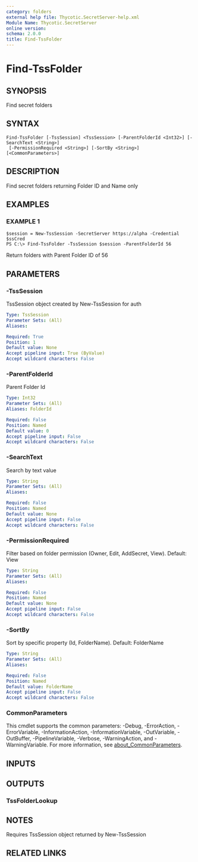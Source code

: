 ```yaml
---
category: folders
external help file: Thycotic.SecretServer-help.xml
Module Name: Thycotic.SecretServer
online version:
schema: 2.0.0
title: Find-TssFolder
---
```


# Find-TssFolder

## SYNOPSIS
Find secret folders

## SYNTAX

```
Find-TssFolder [-TssSession] <TssSession> [-ParentFolderId <Int32>] [-SearchText <String>]
 [-PermissionRequired <String>] [-SortBy <String>] [<CommonParameters>]
```

## DESCRIPTION
Find secret folders returning Folder ID and Name only

## EXAMPLES

### EXAMPLE 1
```
$session = New-TssSession -SecretServer https://alpha -Credential $ssCred
PS C:\> Find-TssFolder -TssSession $session -ParentFolderId 56
```

Return folders with Parent Folder ID of 56

## PARAMETERS

### -TssSession
TssSession object created by New-TssSession for auth

```yaml
Type: TssSession
Parameter Sets: (All)
Aliases:

Required: True
Position: 1
Default value: None
Accept pipeline input: True (ByValue)
Accept wildcard characters: False
```

### -ParentFolderId
Parent Folder Id

```yaml
Type: Int32
Parameter Sets: (All)
Aliases: FolderId

Required: False
Position: Named
Default value: 0
Accept pipeline input: False
Accept wildcard characters: False
```

### -SearchText
Search by text value

```yaml
Type: String
Parameter Sets: (All)
Aliases:

Required: False
Position: Named
Default value: None
Accept pipeline input: False
Accept wildcard characters: False
```

### -PermissionRequired
Filter based on folder permission (Owner, Edit, AddSecret, View).
Default: View

```yaml
Type: String
Parameter Sets: (All)
Aliases:

Required: False
Position: Named
Default value: None
Accept pipeline input: False
Accept wildcard characters: False
```

### -SortBy
Sort by specific property (Id, FolderName).
Default: FolderName

```yaml
Type: String
Parameter Sets: (All)
Aliases:

Required: False
Position: Named
Default value: FolderName
Accept pipeline input: False
Accept wildcard characters: False
```

### CommonParameters
This cmdlet supports the common parameters: -Debug, -ErrorAction, -ErrorVariable, -InformationAction, -InformationVariable, -OutVariable, -OutBuffer, -PipelineVariable, -Verbose, -WarningAction, and -WarningVariable. For more information, see [about_CommonParameters](http://go.microsoft.com/fwlink/?LinkID=113216).

## INPUTS

## OUTPUTS

### TssFolderLookup
## NOTES
Requires TssSession object returned by New-TssSession

## RELATED LINKS
